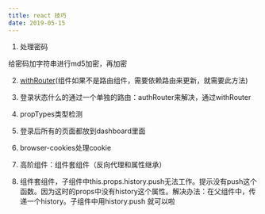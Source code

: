 ```yaml
---
title: react 技巧
date: 2019-05-15
---
```


1. 处理密码

给密码加字符串进行md5加密，再加密

2. [withRouter](https://www.jianshu.com/p/62db676ba825)(组件如果不是路由组件，需要依赖路由来更新，就需要此方法)

3. 登录状态什么的通过一个单独的路由：authRouter来解决，通过withRouter

4. propTypes类型检测

5. 登录后所有的页面都放到dashboard里面

6. browser-cookies处理cookie

7. 高阶组件：组件套组件（反向代理和属性继承）

8. 组件套组件，子组件中this.props.history.push无法工作。提示没有push这个函数。因为这时的props中没有history这个属性。解决办法：在父组件中，传递一个history。子组件中用history.push 就可以啦